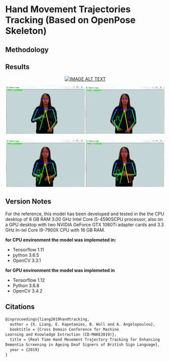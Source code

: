 # Hand Movement Trajectories Tracking (Based on OpenPose Skeleton)
## Methodology



## Results
<div align="center">
  <a href="https://youtu.be/dDDbRsdWtpk?t=6"><img src="https://img.youtube.com/vi/dDDbRsdWtpk/hqdefault.jpg" alt="IMAGE ALT TEXT"></a>
</div>
<p align="center">
<img src="Image/Figure3.PNG" width="250"><img src="Image/Figure3s1.PNG" width="250">
</p>  
<p align="center">
<img src="Image/Figure3s2.PNG" width="250"><img src="Image/Figure3s3.PNG" width="250">
</p>


## Version Notes
For the reference, this model has been developed and tested in the the CPU desktop of  8 GB RAM 3.00 GHz Intel Core i5-4590SCPU  processor, also on a GPU desktop with two NVIDIA GeForce GTX 1080Ti adapter cards and 3.3 GHz In-tel Core i9-7900X CPU with 16 GB RAM. 

**for CPU environment the model was implemeted in:**
- Tensorflow 1.11
- python 3.6.5
- OpenCV 3.3.1   

**for GPU environment the model was implemeted in**
- Tensorflow 1.12
- Python 3.6.8
- OpenCV 3.4.2 

## Citations
```
@inproceedings{liang2019handtracking,
  author = {X. Liang, E. Kapetanios, B. Woll and A. Angelopoulou},
  booktitle = {Cross Domain Conference for Machine
Learning and Knowledge Extraction (CD-MAKE2019)},
  title = {Real Time Hand Movement Trajectory Tracking for Enhancing
Dementia Screening in Ageing Deaf Signers of British Sign Language},
  year = {2019}
}
```
